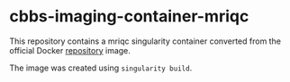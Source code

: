 # cbbs-imaging-container-mriqc

This repository contains a mriqc singularity container converted from the official Docker [repository](docker://poldracklab/mriqc:latest) image.

The image was created using `singularity build`.
